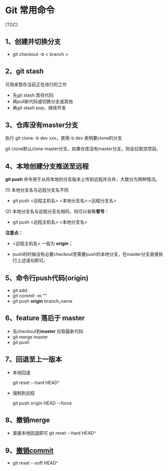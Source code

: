 # Git 常用命令

[TOC]

## 1、创建并切换分支

-  git checkout -b < branch >



## 2、git stash

可用来暂存当前正在进行的工作

- 先git stash 暂存代码
- 再pull新代码或切换分支或其他
- 再git stash pop，继续开发



## 3、仓库没有master分支

执行 git clone -b dev xxx，使用-b dev 表明要clone的分支

git clone默认clone master分支，如果仓库没有master分支，则会拉取空项目。



## 4、本地创建分支推送至远程

**git push** 命令用于从将本地的分支版本上传到远程并合并，大致分为两种情况。

(1) 本地分支名与远程分支名不同

- git push <远程主机名> <本地分支名>:<远程分支名>

(2) 本地分支名与远程分支名相同，则可以省略**冒号**：

- git push <远程主机名> <本地分支名>



**注意点：**

- <远程主机名> 一般为 **origin**；

- push的时候没有必要checkout至需要push的本地分支，在master分支直接执行上述语句即可。



## 5、命令行push代码(origin)

- git add.
- git commit -m ""
- git push **origin** branch_name



## 6、feature 落后于 master

- 先checkout到**master** 拉取最新代码
- git merge master
- git push



## 7、回退至上一版本

- 本地回退

  git reset --hard HEAD^

- 强制到远程

  git push origin HEAD --force



## 8、撤销merge

- 直接本地回退即可 git reset --hard HEAD^



## 9、[撤销commit](https://blog.csdn.net/c46550/article/details/116574128)

- git reset --soft HEAD^